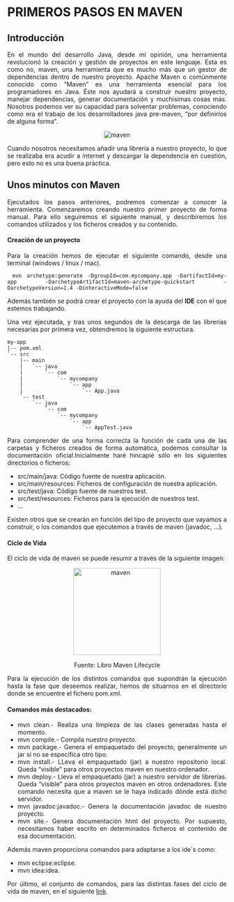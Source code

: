 <div align="justify">

# PRIMEROS PASOS EN MAVEN

## Introducción

 En el mundo del desarrollo Java, desde mi opinión, una herramienta revolucionó la creación y gestión de proyectos en este lenguaje. Esta es como no, maven, una herramienta que es mucho más que un gestor de dependencias dentro de nuestro proyecto. Apache Maven o comúnmente conocido como “Maven” es una herramienta esencial para los programadores en Java. Éste nos ayudará a construir nuestro proyecto, manejar dependencias, generar documentación y muchísimas cosas más. Nosotros podemos ver su capacidad para solventar problemas, conociendo como era el trabajo de los desarrolladores java pre-maven, “por definirlos de alguna forma”.

 <div align="center">
  <img src="https://jpexposito.com/wp-content/uploads/2021/02/maven-logo.png" alt="maven" >
 </div>
 
 Cuando nosotros necesitamos añadir una librería a nuestro proyecto, lo que se realizaba era acudir a internet y descargar la dependencia en cuestión, pero esto no es una buena práctica.

## Unos minutos con Maven

 Ejecutados los pasos anteriores, podremos comenzar a conocer la herramienta. Comenzaremos creando nuestro primer proyecto de forma manual. Para ello seguiremos el siguiente manual, y describiremos los comandos utilizados y los ficheros creados y su contenido.

#### Creación de un proyecto
 Para la creación hemos de ejecutar el siguiente comando, desde una terminal (windows / linux / mac).

```console
 mvn archetype:generate -DgroupId=com.mycompany.app -DartifactId=my-app -DarchetypeArtifactId=maven-archetype-quickstart -DarchetypeVersion=1.4 -DinteractiveMode=false
 ```
 Además también se podrá crear el proyecto con la ayuda del __IDE__ con el que estemos trabajando.

 Una vez ejecutada, y tras unos segundos de la descarga de las librerías necesarias por primera vez, obtendremos la siguiente estructura.

```console
my-app
|-- pom.xml
`-- src
    |-- main
    |   `-- java
    |       `-- com
    |           `-- mycompany
    |               `-- app
    |                   `-- App.java
    `-- test
        `-- java
            `-- com
                `-- mycompany
                    `-- app
                        `-- AppTest.java
```

 Para comprender de una forma correcta la función de cada una de las carpetas y ficheros creados de forma automática, podemos consultar la documentación oficial.Inicialmente haré hincapié sólo en los siguientes directorios o ficheros:
 - src/main/java: Código fuente de nuestra aplicación.
 - src/main/resources: Ficheros de configuración de nuestra aplicación.
 - src/test/java: Código fuente de nuestros test.
 - src/test/resources: Ficheros para la ejecución de nuestros test.
 - …

 Existen otros que se crearán en función del tipo de proyecto que vayamos a construir, o los comandos que ejecutemos a través de maven (javadoc, …).

#### Ciclo de Vida

 El ciclo de vida de maven se puede resumir a través de la siguiente imagen:
 <div align="center">
  <img width="200px" src="https://jpexposito.com/wp-content/uploads/2021/02/lifecycle-maven.jpg" alt="maven" >
  <p>Fuente: Libro Maven Lifecycle</p>
 </div>

 Para la ejecución de los distintos comandos que supondrán la ejecución hasta la fase que deseemos realizar, hemos de situarnos en el directorio donde se encuentre el fichero pom.xml.

#### Comandos más destacados:

 - mvn clean.- Realiza una limpieza de las clases generadas hasta el momento.
 - mvn compile.- Compila nuestro proyecto.
 - mvn package.- Genera el empaquetado del proyecto, generalmente un jar si no se especifica otro tipo.
 - mvn install.- LLeva el empaquetado (jar) a nuestro repositorio local. Queda “visible” para otros proyectos maven en nuestro ordenador.
 - mvn deploy.- Lleva el empaquetado (jar) a nuestro servidor de librerías. Queda “visible” para otros proyectos maven en otros ordenadores. Este comando necesita que a maven se le haya indicado dónde está dicho servidor.
 - mvn javadoc:javadoc.- Genera la documentación javadoc de nuestro proyecto.
 - mvn site.- Genera documentación html del proyecto. Por supuesto, necesitamos haber escrito en determinados ficheros el contenido de esa documentación.

 Además maven proporciona comandos para adaptarse a los ide´s como:
 - mvn eclipse:eclipse.
 - mvn idea:idea.

 Por último, el conjunto de comandos, para las distintas fases del ciclo de vida de maven, en el siguiente [link](https://jpexposito.com/lets-go-maven/).

</div>